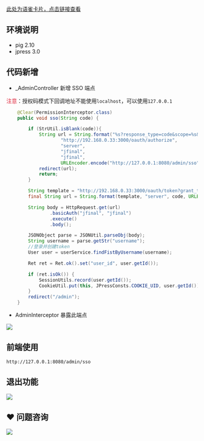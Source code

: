 [此处为语雀卡片，点击链接查看](https://www.yuque.com/docs/14037486#ncCMk)



## 环境说明


+ pig 2.10
+ jpress 3.0

## 代码新增
+ _AdminController 新增 SSO 端点

<font style="color:#DF2A3F;">注意</font>：授权码模式下回调地址不能使用`localhost`，可以使用`127.0.0.1`

```java
    @Clear(PermissionInterceptor.class)
    public void sso(String code) {

        if (StrUtil.isBlank(code)){
            String url = String.format("%s?response_type=code&scope=%s&client_id=%s&state=%s&redirect_uri=%s",
                    "http://192.168.0.33:3000/oauth/authorize",
                    "server",
                    "jfinal",
                    "jfinal",
                    URLEncoder.encode("http://127.0.0.1:8080/admin/sso"));
            redirect(url);
            return;
        }

        String template = "http://192.168.0.33:3000/oauth/token?grant_type=authorization_code&scope=%s&code=%s&redirect_uri=%s";
        final String url = String.format(template, "server", code, URLEncoder.encode("http://127.0.0.1:8080/admin/sso"));

        String body = HttpRequest.get(url)
                .basicAuth("jfinal", "jfinal")
                .execute()
                .body();

        JSONObject parse = JSONUtil.parseObj(body);
        String username = parse.getStr("username");
        //登录并创建token
        User user = userService.findFistByUsername(username);

        Ret ret = Ret.ok().set("user_id", user.getId());

        if (ret.isOk()) {
            SessionUtils.record(user.getId());
            CookieUtil.put(this, JPressConsts.COOKIE_UID, user.getId());
        }
        redirect("/admin");
    }
```

+ AdminInterceptor 暴露此端点

![](https://cdn.nlark.com/yuque/0/2020/png/283679/1601984935397-5ae2cde1-1f39-46c5-a92f-4340a9b3eb29.png)

## 前端使用


```shell
http://127.0.0.1:8080/admin/sso
```

## 退出功能
![](https://cdn.nlark.com/yuque/0/2020/png/283679/1601985032140-9cc9d4b9-10f8-4fd2-9733-3d7e72aa17c6.png)



## ❤  问题咨询
![](https://cdn.nlark.com/yuque/0/2022/gif/283679/1662563973685-c22e9831-db66-42b5-973f-886d25d1e0e7.gif)

